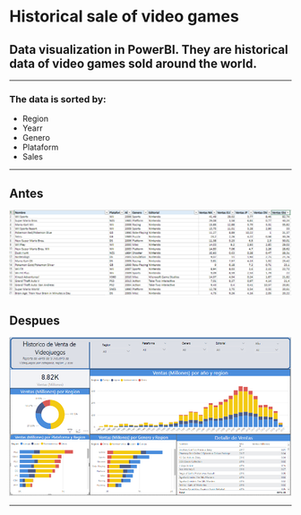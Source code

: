 # Historical sale of video games

## Data visualization in PowerBI. They are historical data of video games sold around the world.
---
### The data is sorted by: 
* Region
* Yearr
* Genero
* Plataform
* Sales
---
## Antes

![Datos](PowerBI/Capture2.PNG)

## Despues

![Datos](PowerBI/Capture.PNG)

---
